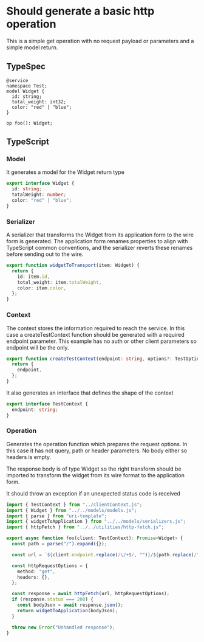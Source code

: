 # Should generate a basic http operation

This is a simple get operation with no request payload or parameters and a simple model return.

## TypeSpec

```tsp
@service
namespace Test;
model Widget {
  id: string;
  total_weight: int32;
  color: "red" | "blue";
}

op foo(): Widget;
```

## TypeScript

### Model

It generates a model for the Widget return type

```ts src/models/models.ts interface Widget
export interface Widget {
  id: string;
  totalWeight: number;
  color: "red" | "blue";
}
```

### Serializer

A serializer that transforms the Widget from its application form to the wire form is generated. The application form renames properties to align with TypeScript common conventions, and the serializer reverts these renames before sending out to the wire.

```ts src/models/serializers.ts function widgetToTransport
export function widgetToTransport(item: Widget) {
  return {
    id: item.id,
    total_weight: item.totalWeight,
    color: item.color,
  };
}
```

### Context

The context stores the information required to reach the service. In this case a createTestContext function should be generated with a required endpoint parameter. This example has no auth or other client parameters so endpoint will be the only.

```ts src/api/clientContext.ts function createTestContext
export function createTestContext(endpoint: string, options?: TestOptions): TestContext {
  return {
    endpoint,
  };
}
```

It also generates an interface that defines the shape of the context

```ts src/api/clientContext.ts interface TestContext
export interface TestContext {
  endpoint: string;
}
```

### Operation

Generates the operation function which prepares the request options. In this case it has not query, path or header parameters. No body either so headers is empty.

The response body is of type Widget so the right transform should be imported to transform the widget from its wire format to the application form.

It should throw an exception if an unexpected status code is received

```ts src/api/test/operations.ts
import { TestContext } from "../clientContext.js";
import { Widget } from "../../models/models.js";
import { parse } from "uri-template";
import { widgetToApplication } from "../../models/serializers.js";
import { httpFetch } from "../../utilities/http-fetch.js";

export async function foo(client: TestContext): Promise<Widget> {
  const path = parse("/").expand({});

  const url = `${client.endpoint.replace(/\/+$/, "")}/${path.replace(/^\/+/, "")}`;

  const httpRequestOptions = {
    method: "get",
    headers: {},
  };

  const response = await httpFetch(url, httpRequestOptions);
  if (response.status === 200) {
    const bodyJson = await response.json();
    return widgetToApplication(bodyJson);
  }

  throw new Error("Unhandled response");
}
```
